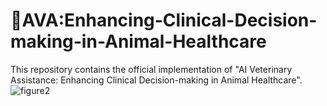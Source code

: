 # 🐶AVA:Enhancing-Clinical-Decision-making-in-Animal-Healthcare
This repository contains the official implementation of "AI Veterinary Assistance: Enhancing Clinical Decision-making in Animal Healthcare".
![figure2](https://github.com/user-attachments/assets/eeabec17-379c-4ad6-91dd-44d738bbacac)
